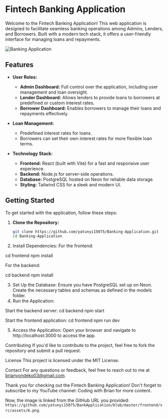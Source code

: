 # Fintech Banking Application

Welcome to the Fintech Banking Application! This web application is designed to facilitate seamless banking operations among Admins, Lenders, and Borrowers. Built with a modern tech stack, it offers a user-friendly interface for managing loans and repayments.

![Banking Application](https://github.com/yatunyi15075/BankApplication/blob/master/frontend/src/assets/6.png)

## Features

- **User Roles:**
  - **Admin Dashboard:** Full control over the application, including user management and loan oversight.
  - **Lender Dashboard:** Allows lenders to provide loans to borrowers at predefined or custom interest rates.
  - **Borrower Dashboard:** Enables borrowers to manage their loans and repayments effectively.

- **Loan Management:**
  - Predefined interest rates for loans.
  - Borrowers can set their own interest rates for more flexible loan terms.

- **Technology Stack:**
  - **Frontend:** React (built with Vite) for a fast and responsive user experience.
  - **Backend:** Node.js for server-side operations.
  - **Database:** PostgreSQL hosted on Neon for reliable data storage.
  - **Styling:** Tailwind CSS for a sleek and modern UI.

## Getting Started

To get started with the application, follow these steps:

1. **Clone the Repository:**
   ```bash
   git clone https://github.com/yatunyi15075/Banking-Application.git
   cd Banking-Application


2. Install Dependencies: For the frontend:

cd frontend
npm install

For the backend:

cd backend
npm install


3. Set Up the Database: Ensure you have PostgreSQL set up on Neon. Create the necessary tables and schemas as defined in the models folder.
4. Run the Application:

Start the backend server:
cd backend
npm start

Start the frontend application:
cd frontend
npm run dev

5. Access the Application: Open your browser and navigate to http://localhost:3000 to access the app.

Contributing
If you'd like to contribute to the project, feel free to fork the repository and submit a pull request.

License
This project is licensed under the MIT License.

Contact
For any questions or feedback, feel free to reach out to me at brianyondeko03@gmail.com.

Thank you for checking out the Fintech Banking Application! Don't forget to subscribe to my YouTube channel: Coding with Brian for more content.


Now, the image is linked from the GitHub URL you provided: `https://github.com/yatunyi15075/BankApplication/blob/master/frontend/src/assets/6.png`.
